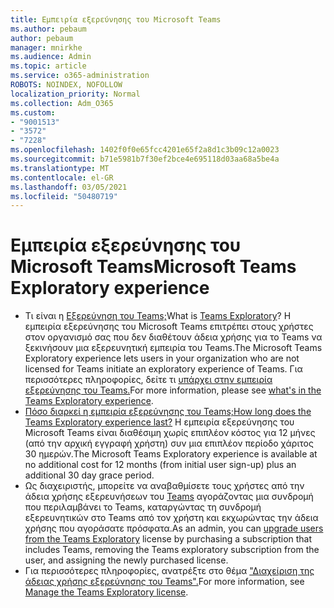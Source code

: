 ```yaml
---
title: Εμπειρία εξερεύνησης του Microsoft Teams
ms.author: pebaum
author: pebaum
manager: mnirkhe
ms.audience: Admin
ms.topic: article
ms.service: o365-administration
ROBOTS: NOINDEX, NOFOLLOW
localization_priority: Normal
ms.collection: Adm_O365
ms.custom:
- "9001513"
- "3572"
- "7228"
ms.openlocfilehash: 1402f0f0e65fcc4201e65f2a8d1c3b09c12a0023
ms.sourcegitcommit: b71e5981b7f30ef2bce4e695118d03aa68a5be4a
ms.translationtype: MT
ms.contentlocale: el-GR
ms.lasthandoff: 03/05/2021
ms.locfileid: "50480719"
---
```

# <a name="microsoft-teams-exploratory-experience"></a><span data-ttu-id="1239a-102">Εμπειρία εξερεύνησης του Microsoft Teams</span><span class="sxs-lookup"><span data-stu-id="1239a-102">Microsoft Teams Exploratory experience</span></span>

- <span data-ttu-id="1239a-103">Τι είναι η [Εξερεύνηση του Teams;](https://docs.microsoft.com/microsoftteams/teams-exploratory)</span><span class="sxs-lookup"><span data-stu-id="1239a-103">What is [Teams Exploratory](https://docs.microsoft.com/microsoftteams/teams-exploratory)?</span></span> <span data-ttu-id="1239a-104">Η εμπειρία εξερεύνησης του Microsoft Teams επιτρέπει στους χρήστες στον οργανισμό σας που δεν διαθέτουν άδεια χρήσης για το Teams να ξεκινήσουν μια εξερευνητική εμπειρία του Teams.</span><span class="sxs-lookup"><span data-stu-id="1239a-104">The Microsoft Teams Exploratory experience lets users in your organization who are not licensed for Teams initiate an exploratory experience of Teams.</span></span> <span data-ttu-id="1239a-105">Για περισσότερες πληροφορίες, δείτε τι [υπάρχει στην εμπειρία εξερεύνησης του Teams.](https://docs.microsoft.com/microsoftteams/teams-exploratory#whats-in-the-teams-exploratory-experience)</span><span class="sxs-lookup"><span data-stu-id="1239a-105">For more information, please see [what's in the Teams Exploratory experience](https://docs.microsoft.com/microsoftteams/teams-exploratory#whats-in-the-teams-exploratory-experience).</span></span>
- [<span data-ttu-id="1239a-106">Πόσο διαρκεί η εμπειρία εξερεύνησης του Teams;</span><span class="sxs-lookup"><span data-stu-id="1239a-106">How long does the Teams Exploratory experience last?</span></span>](https://docs.microsoft.com/microsoftteams/teams-exploratory#how-long-does-the-teams-exploratory-experience-last) <span data-ttu-id="1239a-107">Η εμπειρία εξερεύνησης του Microsoft Teams είναι διαθέσιμη χωρίς επιπλέον κόστος για 12 μήνες (από την αρχική εγγραφή χρήστη) συν μια επιπλέον περίοδο χάριτος 30 ημερών.</span><span class="sxs-lookup"><span data-stu-id="1239a-107">The Microsoft Teams Exploratory experience is available at no additional cost for 12 months (from initial user sign-up) plus an additional 30 day grace period.</span></span>
- <span data-ttu-id="1239a-108">Ως διαχειριστής, μπορείτε να αναβαθμίσετε τους χρήστες από την άδεια χρήσης εξερευνήσεων του [Teams](https://docs.microsoft.com/microsoftteams/teams-exploratory#upgrade-users-from-the-teams-exploratory-license) αγοράζοντας μια συνδρομή που περιλαμβάνει το Teams, καταργώντας τη συνδρομή εξερευνητικών στο Teams από τον χρήστη και εκχωρώντας την άδεια χρήσης που αγοράσατε πρόσφατα.</span><span class="sxs-lookup"><span data-stu-id="1239a-108">As an admin, you can [upgrade users from the Teams Exploratory](https://docs.microsoft.com/microsoftteams/teams-exploratory#upgrade-users-from-the-teams-exploratory-license) license by purchasing a subscription that includes Teams, removing the Teams exploratory subscription from the user, and assigning the newly purchased license.</span></span>
- <span data-ttu-id="1239a-109">Για περισσότερες πληροφορίες, ανατρέξτε στο θέμα ["Διαχείριση της άδειας χρήσης εξερεύνησης του Teams".](https://docs.microsoft.com/microsoftteams/teams-exploratory)</span><span class="sxs-lookup"><span data-stu-id="1239a-109">For more information, see [Manage the Teams Exploratory license](https://docs.microsoft.com/microsoftteams/teams-exploratory).</span></span>
